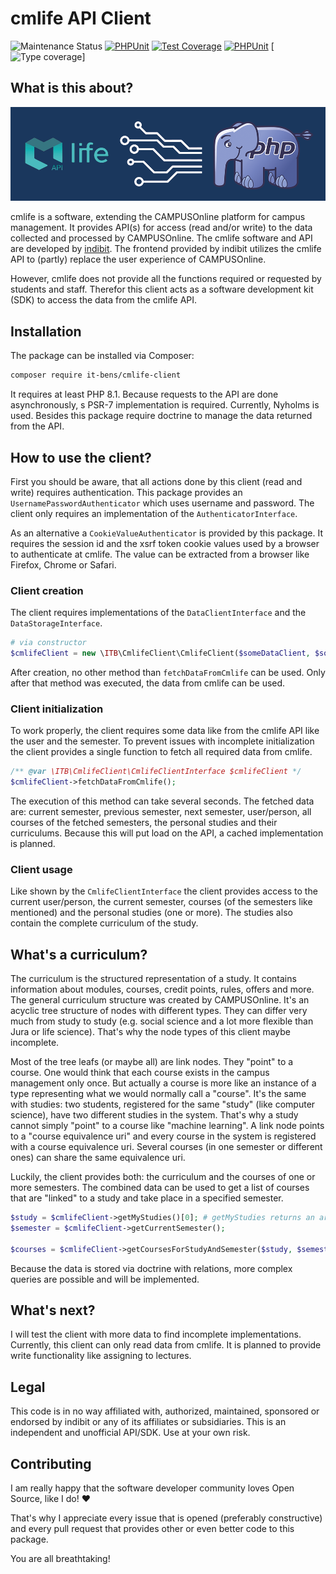 # cmlife API Client

![Maintenance Status](https://img.shields.io/badge/Maintained%3F-yes-green.svg)
[![PHPUnit](https://github.com/it-bens/cmlife-client/actions/workflows/phpunit.yml/badge.svg?branch=master)](https://github.com/it-bens/cmlife-client/actions/workflows/phpunit.yml)
[![Test Coverage](https://codecov.io/gh/it-bens/cmlife-client/branch/master/graph/badge.svg?token=66IPB6T9WQ)](https://codecov.io/gh/it-bens/cmlife-client)
[![PHPUnit](https://github.com/it-bens/cmlife-client/actions/workflows/static-analysis.yml/badge.svg?branch=master)](https://github.com/it-bens/cmlife-client/actions/workflows/static-analysis.yml)
[![Type coverage](https://shepherd.dev/github/{username}/{repo}/coverage.svg)]

## What is this about?

![cmlife client logo](/docs/images/cmlife-client-logo.png)

cmlife is a software, extending the CAMPUSOnline platform for campus management. It provides API(s) for access (read and/or write) to the data collected and processed by CAMPUSOnline. The cmlife software and API are developed by [indibit](https://indibit.eu/). 
The frontend provided by indibit utilizes the cmlife API to (partly) replace the user experience of CAMPUSOnline.

However, cmlife does not provide all the functions required or requested by students and staff. Therefor this client acts as a software development kit (SDK) to access the data from the cmlife API.

## Installation

The package can be installed via Composer:
```bash
composer require it-bens/cmlife-client
```

It requires at least PHP 8.1. Because requests to the API are done asynchronously, s PSR-7 implementation is required. Currently, Nyholms is used. Besides this package require doctrine to manage the data returned from the API.

## How to use the client?

First you should be aware, that all actions done by this client (read and write) requires authentication. This package provides an `UsernamePasswordAuthenticator` which uses username and password.
The client only requires an implementation of the `AuthenticatorInterface`. 

As an alternative a `CookieValueAuthenticator` is provided by this package. It requires the session id and the xsrf token cookie values used by a browser to authenticate at cmlife. The value can be extracted from a browser like Firefox, Chrome or Safari. 

### Client creation

The client requires implementations of the `DataClientInterface` and the `DataStorageInterface`.
```php
# via constructor
$cmlifeClient = new \ITB\CmlifeClient\CmlifeClient($someDataClient, $someDataStorage);
```

After creation, no other method than `fetchDataFromCmlife` can be used. Only after that method was executed, the data from cmlife can be used.

### Client initialization

To work properly, the client requires some data like from the cmlife API like the user and the semester. To prevent issues with incomplete initialization the client provides a single function to fetch all required data from cmlife.
```php
/** @var \ITB\CmlifeClient\CmlifeClientInterface $cmlifeClient */
$cmlifeClient->fetchDataFromCmlife();
```

The execution of this method can take several seconds. The fetched data are: current semester, previous semester, next semester, user/person, all courses of the fetched semesters, the personal studies and their curriculums.
Because this will put load on the API, a cached implementation is planned.

### Client usage

Like shown by the `CmlifeClientInterface` the client provides access to the current user/person, the current semester, courses (of the semesters like mentioned) and the personal studies (one or more).
The studies also contain the complete curriculum of the study. 

## What's a curriculum?

The curriculum is the structured representation of a study. It contains information about modules, courses, credit points, rules, offers and more. The general curriculum structure was created by CAMPUSOnline.
It's an acyclic tree structure of nodes with different types. They can differ very much from study to study (e.g. social science and a lot more flexible than Jura or life science). That's why the node types of this client maybe incomplete.

Most of the tree leafs (or maybe all) are link nodes. They "point" to a course. One would think that each course exists in the campus management only once. 
But actually a course is more like an instance of a type representing what we would normally call a "course". It's the same with studies: two students, registered for the same "study" (like computer science), have two different studies in the system.
That's why a study cannot simply "point" to a course like "machine learning". A link node points to a "course equivalence uri" and every course in the system is registered with a course equivalence uri. 
Several courses (in one semester or different ones) can share the same equivalence uri.

Luckily, the client provides both: the curriculum and the courses of one or more semesters. The combined data can be used to get a list of courses that are "linked" to a study and take place in a specified semester.
```php
$study = $cmlifeClient->getMyStudies()[0]; # getMyStudies returns an array of Study objects
$semester = $cmlifeClient->getCurrentSemester();

$courses = $cmlifeClient->getCoursesForStudyAndSemester($study, $semester);
```

Because the data is stored via doctrine with relations, more complex queries are possible and will be implemented.

## What's next?

I will test the client with more data to find incomplete implementations. Currently, this client can only read data from cmlife. It is planned to provide write functionality like assigning to lectures.

## Legal

This code is in no way affiliated with, authorized, maintained, sponsored or endorsed by indibit or any of its affiliates or subsidiaries. This is an independent and unofficial API/SDK. Use at your own risk.

## Contributing
I am really happy that the software developer community loves Open Source, like I do! ♥

That's why I appreciate every issue that is opened (preferably constructive)
and every pull request that provides other or even better code to this package.

You are all breathtaking!